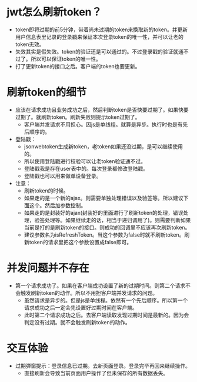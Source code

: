 # jwt怎么刷新token？
* token即将过期的前5分钟，带着尚未过期的token来换取新的token。并更新用户信息表里记录的登录戳来保证本次登录token的唯一性，并可以让老的token无效。
* 失效其实是假失效。token的验证还是可以通过的。不过登录戳的验证就通不过了。所以可以保证token的唯一性。
* 打了更新token的接口之后。客户端的token也要更新。

# 刷新token的细节
* 应该在请求成功且业务成功之后，然后判断token是否快要过期了。如果快要过期了。就刷新token。刷新失败则提示token过期了。
    - 客户端并发请求不用担心。因js是单线程。就算是异步。执行时也是有先后顺序的。
* 登陆戳：
    - jsonwebtoken生成新token，老token如果还没过期，是可以继续使用的。
    - 所以使用登陆戳进行校验可以让老token验证通不过。
    - 登陆戳我是存在user表中的。每次登录都修改登陆戳。
    - 登陆戳也可以用来做单设备登录。
* 注意：
    - 刷新token的时候。
    - 如果走的是一个新的ajax。则需要单独处理错误以及验签等。所以建议下面这个。然后加参数控制。
    - 如果走的是封装好的ajax(封装好的里面进行了刷新token的处理，错误处理，验签处理等。如果继续走的话，相当于递归调用了)。则需要判断如果当前是打的是刷新token的接口。则成功的回调里不应该再次刷新token。
    - 建议参数名为isRefreshToken。当这个参数为false时就不刷新token。刷新token的请求里把这个参数设置成false即可。

# 并发问题并不存在
* 第一个请求成功了。如果在客户端成功设置了新的过期时间。则第二个请求不会触发刷新token的动作。所以不用担客户端并发请求的问题。
    - 虽然请求是异步的。但是js是单线程。依然有一个先后顺序。所以第一个请求成功之后一定会先设置好过期时间在客户端。
    - 此时第二个请求成功之后。去客户端读取发现过期时间是最新的。因为会判定没有过期。就不会触发刷新token的动作。

# 交互体验
* 过期弹窗提示：登录信息已过期。去新页面登录。登录完毕再回来继续操作。
    - 直接刷新会导致当前页面用户操作了但未保存的所有数据丢失。
